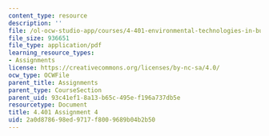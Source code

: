 ```yaml
---
content_type: resource
description: ''
file: /ol-ocw-studio-app/courses/4-401-environmental-technologies-in-buildings-fall-2018/2a0d878698ed9717f8009689b04b2b50_MIT4_401f18_assignment4.pdf
file_size: 936651
file_type: application/pdf
learning_resource_types:
- Assignments
license: https://creativecommons.org/licenses/by-nc-sa/4.0/
ocw_type: OCWFile
parent_title: Assignments
parent_type: CourseSection
parent_uid: 93c41ef1-8a13-b65c-495e-f196a737db5e
resourcetype: Document
title: 4.401 Assignment 4
uid: 2a0d8786-98ed-9717-f800-9689b04b2b50
---
```

